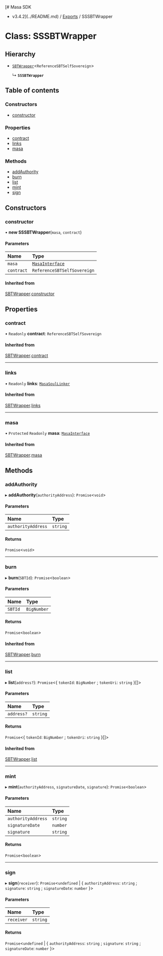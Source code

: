 [# Masa SDK
 - v3.4.2](../README.md) / [Exports](../modules.md) / SSSBTWrapper

# Class: SSSBTWrapper

## Hierarchy

- [`SBTWrapper`](SBTWrapper.md)<`ReferenceSBTSelfSovereign`\>

  ↳ **`SSSBTWrapper`**

## Table of contents

### Constructors

- [constructor](SSSBTWrapper.md#constructor)

### Properties

- [contract](SSSBTWrapper.md#contract)
- [links](SSSBTWrapper.md#links)
- [masa](SSSBTWrapper.md#masa)

### Methods

- [addAuthority](SSSBTWrapper.md#addauthority)
- [burn](SSSBTWrapper.md#burn)
- [list](SSSBTWrapper.md#list)
- [mint](SSSBTWrapper.md#mint)
- [sign](SSSBTWrapper.md#sign)

## Constructors

### constructor

• **new SSSBTWrapper**(`masa`, `contract`)

#### Parameters

| Name | Type |
| :------ | :------ |
| `masa` | [`MasaInterface`](../interfaces/MasaInterface.md) |
| `contract` | `ReferenceSBTSelfSovereign` |

#### Inherited from

[SBTWrapper](SBTWrapper.md).[constructor](SBTWrapper.md#constructor)

## Properties

### contract

• `Readonly` **contract**: `ReferenceSBTSelfSovereign`

#### Inherited from

[SBTWrapper](SBTWrapper.md).[contract](SBTWrapper.md#contract)

___

### links

• `Readonly` **links**: [`MasaSoulLinker`](MasaSoulLinker.md)

#### Inherited from

[SBTWrapper](SBTWrapper.md).[links](SBTWrapper.md#links)

___

### masa

• `Protected` `Readonly` **masa**: [`MasaInterface`](../interfaces/MasaInterface.md)

#### Inherited from

[SBTWrapper](SBTWrapper.md).[masa](SBTWrapper.md#masa)

## Methods

### addAuthority

▸ **addAuthority**(`authorityAddress`): `Promise`<`void`\>

#### Parameters

| Name | Type |
| :------ | :------ |
| `authorityAddress` | `string` |

#### Returns

`Promise`<`void`\>

___

### burn

▸ **burn**(`SBTId`): `Promise`<`boolean`\>

#### Parameters

| Name | Type |
| :------ | :------ |
| `SBTId` | `BigNumber` |

#### Returns

`Promise`<`boolean`\>

#### Inherited from

[SBTWrapper](SBTWrapper.md).[burn](SBTWrapper.md#burn)

___

### list

▸ **list**(`address?`): `Promise`<{ `tokenId`: `BigNumber` ; `tokenUri`: `string`  }[]\>

#### Parameters

| Name | Type |
| :------ | :------ |
| `address?` | `string` |

#### Returns

`Promise`<{ `tokenId`: `BigNumber` ; `tokenUri`: `string`  }[]\>

#### Inherited from

[SBTWrapper](SBTWrapper.md).[list](SBTWrapper.md#list)

___

### mint

▸ **mint**(`authorityAddress`, `signatureDate`, `signature`): `Promise`<`boolean`\>

#### Parameters

| Name | Type |
| :------ | :------ |
| `authorityAddress` | `string` |
| `signatureDate` | `number` |
| `signature` | `string` |

#### Returns

`Promise`<`boolean`\>

___

### sign

▸ **sign**(`receiver`): `Promise`<`undefined` \| { `authorityAddress`: `string` ; `signature`: `string` ; `signatureDate`: `number`  }\>

#### Parameters

| Name | Type |
| :------ | :------ |
| `receiver` | `string` |

#### Returns

`Promise`<`undefined` \| { `authorityAddress`: `string` ; `signature`: `string` ; `signatureDate`: `number`  }\>
